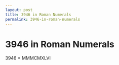 ```yaml
---
layout: post
title: 3946 in Roman Numerals
permalink: 3946-in-roman-numerals
---
```


# 3946 in Roman Numerals

3946 = MMMCMXLVI
